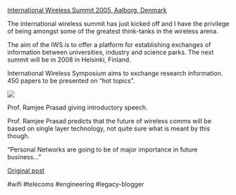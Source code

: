 <!--
date: '2005-09-19'
published: true
slug: 2005-09-international-wireless-summit-2005
time_to_read: 5
title: International Wireless Summit 2005
-->

[International Wireless Summit 2005, Aalborg, Denmark](http://www.iws2005.org/)  
  
The international wireless summit has just kicked off and I have the privilege of being amongst some of the greatest think-tanks in the wireless arena.  
  
The aim of the IWS is to offer a platform for establishing exchanges of information between universities, industry and science parks. The next summit will be in 2008 in Helsinki, Finland.  
  
International Wireless Symposium aims to exchange research information. 450 papers to be presented on “hot topics”.  
  
[![](http://photos1.blogger.com/blogger/521/328/320/Image%2813%29.jpg)](http://photos1.blogger.com/blogger/521/328/1600/Image%2813%29.jpg)  
  
Prof. Ramjee Prasad giving introductory speech.  
  
Prof. Ramjee Prasad predicts that the future of wireless comms will be based on single layer technology, not quite sure what is meant by this though.  
  
“Personal Networks are going to be of major importance in future business…”

[Original post](https://ysfk.blogspot.com/2005/09/international-wireless-summit-2005.html)

#wifi #telecoms #engineering #legacy-blogger 